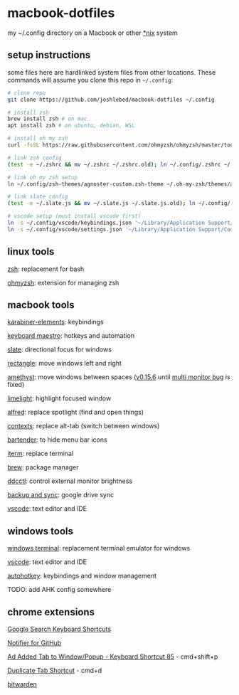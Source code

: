 # macbook-dotfiles

my ~/.config directory on a Macbook or other [\*nix](https://www.computerhope.com/jargon/num/nix.htm) system

## setup instructions

some files here are hardlinked system files from other locations. These commands will assume you clone this repo in `~/.config`:

```zsh
# clone repo
git clone https://github.com/joshlebed/macbook-dotfiles ~/.config

# install zsh
brew install zsh # on mac
apt install zsh # on ubuntu, debian, WSL

# install oh my zsh
curl -fsSL https://raw.githubusercontent.com/ohmyzsh/ohmyzsh/master/tools/install.sh

# link zsh config
(test -e ~/.zshrc && mv ~/.zshrc ~/.zshrc.old); ln ~/.config/.zshrc ~/.zshrc

# link oh my zsh setup
ln ~/.config/zsh-themes/agnoster-custom.zsh-theme ~/.oh-my-zsh/themes/agnoster-custom.zsh-theme

# link slate config
(test -e ~/.slate.js && mv ~/.slate.js ~/.slate.js.old); ln ~/.config/.slate.js ~/.slate.js

# vscode setup (must install vscode first)
ln -s ~/.config/vscode/keybindings.json '~/Library/Application Support/Code/User/keybindings.json'
ln -s ~/.config/vscode/settings.json '~/Library/Application Support/Code/User/settings.json'
```

## linux tools

[zsh](https://github.com/ohmyzsh/ohmyzsh/wiki/Installing-ZSH): replacement for bash

[ohmyzsh](https://github.com/ohmyzsh/ohmyzsh): extension for managing zsh

## macbook tools

[karabiner-elements](https://karabiner-elements.pqrs.org/): keybindings

[keyboard maestro](https://www.keyboardmaestro.com/main/): hotkeys and automation

[slate](https://github.com/jigish/slate): directional focus for windows

[rectangle](https://rectangleapp.com/): move windows left and right

[amethyst](https://ianyh.com/amethyst/): move windows between spaces ([v0.15.6](https://github.com/ianyh/Amethyst/releases/tag/v0.15.6) until [multi monitor bug](https://github.com/ianyh/Amethyst/issues/1436) is fixed)

[limelight](https://github.com/koekeishiya/limelight): highlight focused window

[alfred](https://www.alfredapp.com/): replace spotlight (find and open things)

[contexts](https://contexts.co/): replace alt-tab (switch between windows)

[bartender](https://www.macbartender.com/Bartender4/): to hide menu bar icons

[iterm](https://iterm2.com/): replace terminal

[brew](https://brew.sh/): package manager

[ddcctl](https://github.com/kfix/ddcctl): control external monitor brightness

[backup and sync](https://www.google.com/drive/download/): google drive sync

[vscode](https://code.visualstudio.com/): text editor and IDE

## windows tools

[windows terminal](https://github.com/microsoft/terminal): replacement terminal emulator for windows

[vscode](https://code.visualstudio.com/): text editor and IDE

[autohotkey](https://www.autohotkey.com/): keybindings and window management

TODO: add AHK config somewhere

## chrome extensions

[Google Search Keyboard Shortcuts](https://chrome.google.com/webstore/detail/google-search-keyboard-sh/iobmefdldoplhmonnnkchglfdeepnfhd)

[Notifier for GitHub](https://chrome.google.com/webstore/detail/notifier-for-github/lmjdlojahmbbcodnpecnjnmlddbkjhnn)

[Ad Added Tab to Window/Popup - Keyboard Shortcut 85](https://chrome.google.com/webstore/detail/tab-to-windowpopup-keyboa/adbkphmimfcaeonicpmamfddbbnphikh) - cmd+shift+p

[Duplicate Tab Shortcut](https://chrome.google.com/webstore/detail/duplicate-tab-shortcut/klehggjefofgiajjfpoebdidnpjmljhb) - cmd+d

[bitwarden](https://chrome.google.com/webstore/detail/bitwarden-free-password-m/nngceckbapebfimnlniiiahkandclblb)
